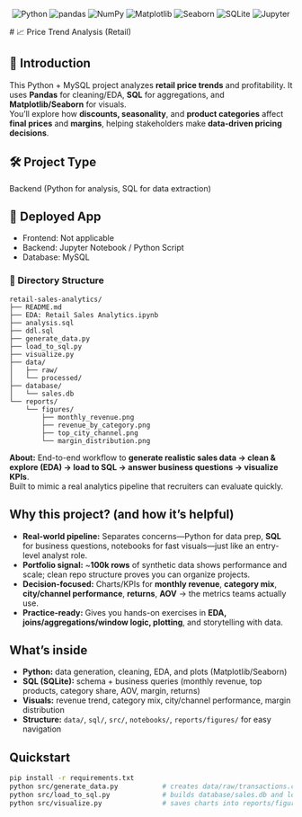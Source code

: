 <!-- Badges -->
<p align="center">
  <img src="https://img.shields.io/badge/Python-3.x-blue?logo=python&logoColor=white" alt="Python">
  <img src="https://img.shields.io/badge/pandas-%20-black?logo=pandas&labelColor=white" alt="pandas">
  <img src="https://img.shields.io/badge/NumPy-%20-black?logo=numpy&labelColor=white" alt="NumPy">
  <img src="https://img.shields.io/badge/Matplotlib-%20-black?logo=matplotlib&labelColor=white" alt="Matplotlib">
  <img src="https://img.shields.io/badge/Seaborn-%20-black" alt="Seaborn">
  <img src="https://img.shields.io/badge/SQLite-%20-black?logo=sqlite&labelColor=white" alt="SQLite">
  <img src="https://img.shields.io/badge/Jupyter-Notebook-orange?logo=jupyter&logoColor=white" alt="Jupyter">
</p>
# 📈 Price Trend Analysis (Retail)

## 🧭 Introduction
This Python + MySQL project analyzes **retail price trends** and profitability. It uses **Pandas** for cleaning/EDA, **SQL** for aggregations, and **Matplotlib/Seaborn** for visuals.  
You’ll explore how **discounts, seasonality**, and **product categories** affect **final prices** and **margins**, helping stakeholders make **data-driven pricing decisions**.

## 🛠️ Project Type
Backend (Python for analysis, SQL for data extraction)

## 🚀 Deployed App
- Frontend: Not applicable  
- Backend: Jupyter Notebook / Python Script  
- Database: MySQL
### 📁 Directory Structure
```text
retail-sales-analytics/
├── README.md
├── EDA: Retail Sales Analytics.ipynb
├── analysis.sql
├── ddl.sql
├── generate_data.py
├── load_to_sql.py
├── visualize.py
├── data/
│   ├── raw/
│   └── processed/
├── database/
│   └── sales.db
└── reports/
    └── figures/
        ├── monthly_revenue.png
        ├── revenue_by_category.png
        ├── top_city_channel.png
        └── margin_distribution.png

```

**About:** End-to-end workflow to **generate realistic sales data → clean & explore (EDA) → load to SQL → answer business questions → visualize KPIs**.  
Built to mimic a real analytics pipeline that recruiters can evaluate quickly.

## Why this project? (and how it’s helpful)
- **Real-world pipeline:** Separates concerns—Python for data prep, **SQL** for business questions, notebooks for fast visuals—just like an entry-level analyst role.
- **Portfolio signal:** ~**100k rows** of synthetic data shows performance and scale; clean repo structure proves you can organize projects.
- **Decision-focused:** Charts/KPIs for **monthly revenue**, **category mix**, **city/channel performance**, **returns**, **AOV** → the metrics teams actually use.
- **Practice-ready:** Gives you hands-on exercises in **EDA, joins/aggregations/window logic, plotting**, and storytelling with data.

## What’s inside
- **Python:** data generation, cleaning, EDA, and plots (Matplotlib/Seaborn)
- **SQL (SQLite):** schema + business queries (monthly revenue, top products, category share, AOV, margin, returns)
- **Visuals:** revenue trend, category mix, city/channel performance, margin distribution
- **Structure:** `data/`, `sql/`, `src/`, `notebooks/`, `reports/figures/` for easy navigation

## Quickstart
```bash
pip install -r requirements.txt
python src/generate_data.py           # creates data/raw/transactions.csv (~100k rows)
python src/load_to_sql.py             # builds database/sales.db and loads table
python src/visualize.py               # saves charts into reports/figures/
